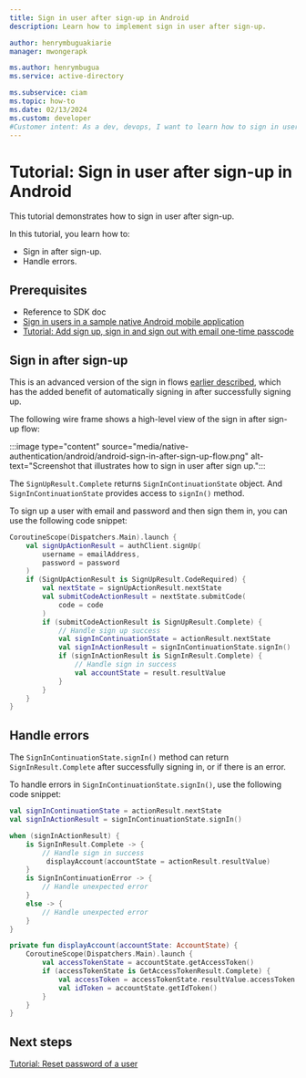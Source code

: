 ```yaml
---
title: Sign in user after sign-up in Android
description: Learn how to implement sign in user after sign-up.

author: henrymbuguakiarie
manager: mwongerapk

ms.author: henrymbugua
ms.service: active-directory

ms.subservice: ciam
ms.topic: how-to
ms.date: 02/13/2024
ms.custom: developer
#Customer intent: As a dev, devops, I want to learn how to sign in user after sign up.
---
```


# Tutorial: Sign in user after sign-up in Android
 
This tutorial demonstrates how to sign in user after sign-up. 
 
In this tutorial, you learn how to: 
 
- Sign in after sign-up.
- Handle errors.
 
## Prerequisites 
 
- Reference to SDK doc 
- [Sign in users in a sample native Android mobile application](how-to-run-sample-android-app.md) 
- [Tutorial: Add sign up, sign in and sign out with email one-time passcode](tutorial-native-authentication-android-sign-up-sign-in-sign-out.md) 
 
## Sign in after sign-up 
 
This is an advanced version of the sign in flows [earlier described](tutorial-native-authentication-android-sign-in-user-with-username-password.md), which has the added benefit of automatically signing in after successfully signing up. 

The following wire frame shows a high-level view of the sign in after sign-up  flow:

:::image type="content" source="media/native-authentication/android/android-sign-in-after-sign-up-flow.png" alt-text="Screenshot that illustrates how to sign in user after sign up.":::
 
The `SignUpResult.Complete` returns `SignInContinuationState` object. And `SignInContinuationState` provides access to `signIn()` method. 
 
To sign up a user with email and password and then sign them in, you can use the following code snippet: 
 
```kotlin 
CoroutineScope(Dispatchers.Main).launch { 
    val signUpActionResult = authClient.signUp( 
        username = emailAddress, 
        password = password 
    ) 
    if (SignUpActionResult is SignUpResult.CodeRequired) { 
        val nextState = signUpActionResult.nextState 
        val submitCodeActionResult = nextState.submitCode( 
            code = code 
        ) 
        if (submitCodeActionResult is SignUpResult.Complete) { 
            // Handle sign up success 
            val signInContinuationState = actionResult.nextState 
            val signInActionResult = signInContinuationState.signIn() 
            if (signInActionResult is SignInResult.Complete) { 
                // Handle sign in success 
                val accountState = result.resultValue 
            } 
        } 
    } 
} 
``` 
 
## Handle errors

The `SignInContinuationState.signIn()` method can return `SignInResult.Complete` after successfully signing in, or if there is an error.
 
To handle errors in `SignInContinuationState.signIn()`, use the following code snippet: 
 
```kotlin 
val signInContinuationState = actionResult.nextState 
val signInActionResult = signInContinuationState.signIn() 

when (signInActionResult) {
    is SignInResult.Complete -> {
        // Handle sign in success
         displayAccount(accountState = actionResult.resultValue)
    }
    is SignInContinuationError -> {
        // Handle unexpected error
    }
    else -> {
        // Handle unexpected error
    }
}

private fun displayAccount(accountState: AccountState) {
    CoroutineScope(Dispatchers.Main).launch {
        val accessTokenState = accountState.getAccessToken()
        if (accessTokenState is GetAccessTokenResult.Complete) {
            val accessToken = accessTokenState.resultValue.accessToken
            val idToken = accountState.getIdToken()
        }
    }
}
``` 
 
## Next steps 
 
[Tutorial: Reset password of a user](tutorial-native-authentication-android-self-service-password-reset.md) 

